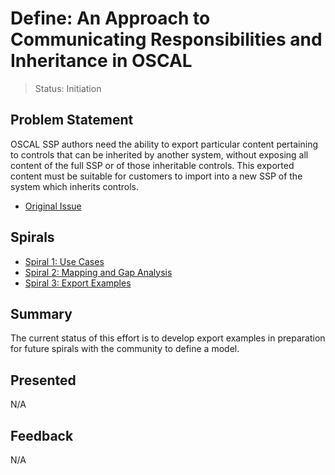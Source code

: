 # Define: An Approach to Communicating Responsibilities and Inheritance in OSCAL

> Status: Initiation

## Problem Statement

OSCAL SSP authors need the ability to export particular content pertaining to controls that can be inherited by another system, without exposing all content of the full SSP or of those inheritable controls. This exported content must be suitable for customers to import into a new SSP of the system which inherits controls.

- [Original Issue](https://github.com/usnistgov/OSCAL/issues/722)

## Spirals

- [Spiral 1: Use Cases](2022-07-05.001.md)
- [Spiral 2: Mapping and Gap Analysis](2022-07-05.002.md)
- [Spiral 3: Export Examples](2023-03-08.003.md)

## Summary

The current status of this effort is to develop export examples in preparation for future spirals with the community to define a model.

## Presented

N/A

## Feedback

N/A
